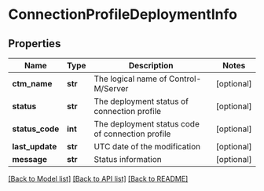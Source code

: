 # ConnectionProfileDeploymentInfo

## Properties
Name | Type | Description | Notes
------------ | ------------- | ------------- | -------------
**ctm_name** | **str** | The logical name of Control-M/Server | [optional] 
**status** | **str** | The deployment status of connection profile | [optional] 
**status_code** | **int** | The deployment status code of connection profile | [optional] 
**last_update** | **str** | UTC date of the modification | [optional] 
**message** | **str** | Status information | [optional] 

[[Back to Model list]](../README.md#documentation-for-models) [[Back to API list]](../README.md#documentation-for-api-endpoints) [[Back to README]](../README.md)


